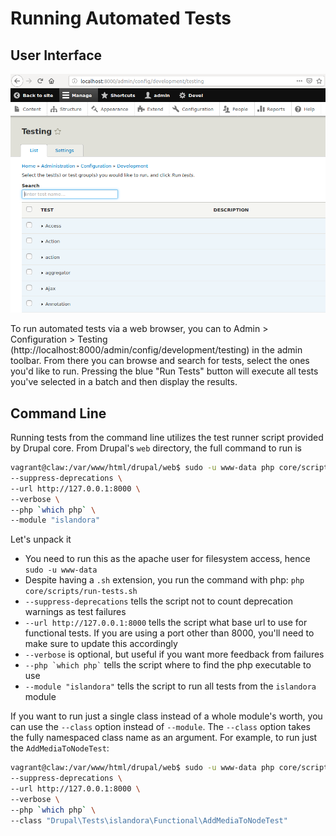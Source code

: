 # Running Automated Tests
 
## User Interface

![image](../assets/tests_ui.png)

To run automated tests via a web browser, you can to Admin > Configuration > Testing 
(http://localhost:8000/admin/config/development/testing) in the admin toolbar.  From 
there you can browse and search for tests, select the ones you'd like to run.  Pressing
the blue "Run Tests" button will execute all tests you've selected in a batch and then
display the results.

## Command Line

Running tests from the command line utilizes the test runner script provided by Drupal core.
From Drupal's `web` directory, the full command to run is

```bash
vagrant@claw:/var/www/html/drupal/web$ sudo -u www-data php core/scripts/run-tests.sh \
--suppress-deprecations \
--url http://127.0.0.1:8000 \
--verbose \
--php `which php` \
--module "islandora"
```

Let's unpack it
- You need to run this as the apache user for filesystem access, hence `sudo -u www-data`
- Despite having a `.sh` extension, you run the command with php: `php core/scripts/run-tests.sh`
- `--suppress-deprecations` tells the script not to count deprecation warnings as test failures
- `--url http://127.0.0.1:8000` tells the script what base url to use for functional tests.  If you are using a port other than 8000, you'll need to make sure to update this accordingly
- `--verbose` is optional, but useful if you want more feedback from failures
- ``` --php `which php` ``` tells the script where to find the php executable to use
- `--module "islandora"` tells the script to run all tests from the `islandora` module

If you want to run just a single class instead of a whole module's worth, you can use the `--class` option instead of `--module`.  The `--class` option takes the fully namespaced class name as an argument.  For example, to run just the `AddMediaToNodeTest`:

```bash
vagrant@claw:/var/www/html/drupal/web$ sudo -u www-data php core/scripts/run-tests.sh \
--suppress-deprecations \
--url http://127.0.0.1:8000 \
--verbose \
--php `which php` \
--class "Drupal\Tests\islandora\Functional\AddMediaToNodeTest"
```
